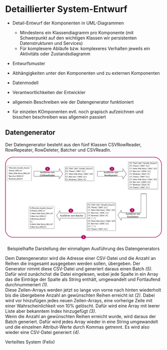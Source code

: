 # Detaillierter System-Entwurf

- Detail-Entwurf der Komponenten in UML-Diagrammen
    - Mindestens ein Klassendiagramm pro Komponente (mit Schwerpunkt auf den wichtigen Klassen wir persistenten Datenstrukturen und Services)
    - Für komplexere Abläufe bzw. komplexeres Verhalten jeweils ein Aktivitäts oder Zustandsdiagramm
- Entwurfsmuster
- Abhängigkeiten unter den Komponenten und zu externen Komponenten
- Datenmodell
- Verantwortlichkeiten der Entwickler


- allgemein Beschreiben wie der Datengenerator funktioniert
- für einzelen KOmponenten evtl. noch grapisch aufzeichnen und bisschen beschreiben was allgemein passiert

## Datengenerator
Der Datengenerator besteht aus den fünf Klassen CSVRowReader, RowRepeater, RowDeleter, Batcher und CSVReadIn. <br>

<p align="center">
  <img src="imgs/Komponentenentwurf_Datagen_6.png" width="1000">
  <p align="center">
  Beispielhafte Darstellung der einmaligen Ausführung des Datengenerators
  </p>
</p>

Dem Datengenerator wird die Adresse einer CSV-Datei und die Anzahl an Reihen die insgesamt ausgegeben werden sollen, übergeben. Der Generator nimmt diese CSV-Datei und generiert daraus einen Batch *(5)*. <br>
Dafür wird zunächchst die Datei eingelesen, wobei jede Spalte in ein Array das die Einträge der Spalte als String enthält, umgewandelt und Fortlaufend durchnummeriert *(1)*. <br>
Diese Zeilen-Arrays werden jetzt so lange von vorne nach hinten wiederholt bis die übergebene Anzahl an gewünschten Reihen erreicht ist *(2)*. Dabei wird vor hinzufügen jedes neuen Zeilen-Arrays, eine vorherige Zeile mit einer Wahrscheinlichkeit von 10% gelöscht. Dafür wird eine Array mit leerer Liste aber bekanntem Index hinzugefügt *(3)*. <br>
Wenn die Anzahl an gewünschten Reihen erreicht wurde, wird daraus der Batch generiert. Dafür wird jedes Array wieder in eine String umgewandelt und die einzelnen Attribut-Werte durch Kommas getrennt. Es wird also wieder eine CSV-Datei generiert *(4)*.
 

Verteiltes System (Felix)

